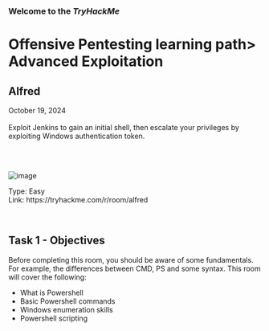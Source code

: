 <p><h3> Welcome to the <em>TryHackMe</em></h3>
<h1>Offensive Pentesting learning path> Advanced Exploitation</h1>
<h2>Alfred</h2>
<p>October 19, 2024<br><br>
Exploit Jenkins to gain an initial shell, then escalate your privileges by exploiting Windows authentication token.</p><br>
<br>

![image](https://github.com/user-attachments/assets/89ba97a4-d79a-4c6d-8c86-dab1becb8e05)
<br>
<p>
Type: Easy<br>
Link: https://tryhackme.com/r/room/alfred</p><br>

<p><h2>Task 1 - Objectives</h2>
Before completing this room, you should be aware of some fundamentals. For example, the differences between CMD, PS and some syntax. This room will cover the following:

<ul>
  <li> What is Powershell</li>
  <li> Basic Powershell commands</li>
  <li> Windows enumeration skills</li>
  <li> Powershell scripting </li>
</ul> 
